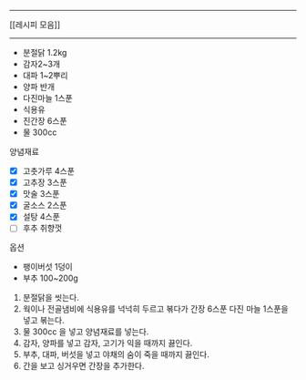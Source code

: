 ***
[[레시피 모음]]
***
- 분절닭 1.2kg
- 감자2~3개
- 대파 1~2뿌리
- 양파 반개
- 다진마늘 1스푼
- 식용유
- 진간장 6스푼
- 물 300cc

양념재료
- [x] 고춧가루 4스푼
- [x] 고추장 3스푼
- [x] 맛술 3스푼
- [x] 굴소스 2스푼
- [x] 설탕 4스푼
- [ ] 후추 취향껏

옵션
- 팽이버섯 1덩이
- 부추 100~200g

1. 분절닭을 씻는다.
2. 웍이나 전골냄비에 식용유를 넉넉히 두르고 볶다가 간장 6스푼 다진 마늘 1스푼을 넣고 볶는다.
3. 물 300cc 을 넣고 양념재료를 넣는다.
4. 감자, 양파를 넣고 감자, 고기가 익을 때까지 끓인다.
5. 부추, 대파, 버섯을 넣고 야채의 숨이 죽을 때까지 끓인다. 
6. 간을 보고 싱거우면 간장을 추가한다.